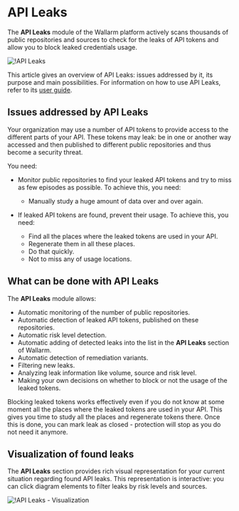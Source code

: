 # API Leaks

The **API Leaks** module of the Wallarm platform actively scans thousands of public repositories and sources to check for the leaks of API tokens and allow you to block leaked credentials usage.

![!API Leaks](../images/about-wallarm-waf/api-leaks/api-leaks.png)

This article gives an overview of API Leaks: issues addressed by it, its purpose and main possibilities. For information on how to use API Leaks, refer to its [user guide](../user-guides/api-leaks.md).

## Issues addressed by API Leaks

Your organization may use a number of API tokens to provide access to the different parts of your API. These tokens may leak: be in one or another way accessed and then published to different public repositories and thus become a security threat.

You need:

* Monitor public repositories to find your leaked API tokens and try to miss as few episodes as possible. To achieve this, you need:

    * Manually study a huge amount of data over and over again.

* If leaked API tokens are found, prevent their usage. To achieve this, you need:

    * Find all the places where the leaked tokens are used in your API.
    * Regenerate them in all these places.
    * Do that quickly.
    * Not to miss any of usage locations.

## What can be done with API Leaks

The **API Leaks** module allows:

* Automatic monitoring of the number of public repositories.
* Automatic detection of leaked API tokens, published on these repositories.
* Automatic risk level detection.
* Automatic adding of detected leaks into the list in the **API Leaks** section of Wallarm.
* Automatic detection of remediation variants.
* Filtering new leaks.
* Analyzing leak information like volume, source and risk level.
* Making your own decisions on whether to block or not the usage of the leaked tokens.

Blocking leaked tokens works effectively even if you do not know at some moment all the places where the leaked tokens are used in your API. This gives you time to study all the places and regenerate tokens there. Once this is done, you can mark leak as closed - protection will stop as you do not need it anymore.

## Visualization of found leaks

The **API Leaks** section provides rich visual representation for your current situation regarding found API leaks. This representation is interactive: you can click diagram elements to filter leaks by risk levels and sources.

![!API Leaks - Visualization](../images/about-wallarm-waf/api-leaks/api-leaks-visual.png)
